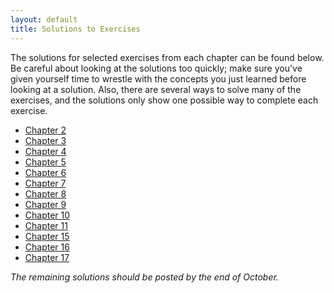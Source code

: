 ```yaml
---
layout: default
title: Solutions to Exercises
---
```


The solutions for selected exercises from each chapter can be found below. Be careful about looking at the solutions too quickly; make sure you've given yourself time to wrestle with the concepts you just learned before looking at a solution. Also, there are several ways to solve many of the exercises, and the solutions only show one possible way to complete each exercise.

- [Chapter 2](chapter_2.html)
- [Chapter 3](chapter_3.html)
- [Chapter 4](chapter_4.html)
- [Chapter 5](chapter_5.html)
- [Chapter 6](chapter_6.html)
- [Chapter 7](chapter_7.html)
- [Chapter 8](chapter_8.html)
- [Chapter 9](chapter_9.html)
- [Chapter 10](chapter_10.html)
- [Chapter 11](chapter_11.html)
- [Chapter 15](chapter_15.html)
- [Chapter 16](chapter_16.html)
- [Chapter 17](chapter_17.html)

*The remaining solutions should be posted by the end of October.*